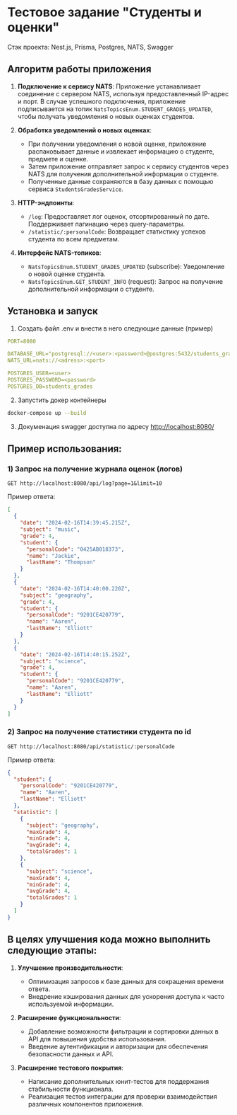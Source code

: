 # Тестовое задание "Студенты и оценки"

Стэк проекта: Nest.js, Prisma, Postgres, NATS, Swagger

## Алгоритм работы приложения

1. **Подключение к сервису NATS**: Приложение устанавливает соединение с сервером NATS, используя предоставленный IP-адрес и порт. В случае успешного подключения, приложение подписывается на топик `NatsTopicsEnum.STUDENT_GRADES_UPDATED`, чтобы получать уведомления о новых оценках студентов.

2. **Обработка уведомлений о новых оценках**:
   - При получении уведомления о новой оценке, приложение распаковывает данные и извлекает информацию о студенте, предмете и оценке.
   - Затем приложение отправляет запрос к сервису студентов через NATS для получения дополнительной информации о студенте.
   - Полученные данные сохраняются в базу данных с помощью сервиса `StudentsGradesService`.

3. **HTTP-эндпоинты**:
   - `/log`: Предоставляет лог оценок, отсортированный по дате. Поддерживает пагинацию через query-параметры.
   - `/statistic/:personalCode`: Возвращает статистику успехов студента по всем предметам.

4. **Интерфейс NATS-топиков**:
   - `NatsTopicsEnum.STUDENT_GRADES_UPDATED` (subscribe): Уведомление о новой оценке студента.
   - `NatsTopicsEnum.GET_STUDENT_INFO` (request): Запрос на получение дополнительной информации о студенте.


## Установка и запуск

1. Создать файл .env и внести в него следующие данные (пример)
```yaml
PORT=8080

DATABASE_URL="postgresql://<user>:<password>@postgres:5432/students_grades"
NATS_URL=nats://<adress>:<port>

POSTGRES_USER=<user>
POSTGRES_PASSWORD=<password>
POSTGRES_DB=students_grades
```
2. Запустить докер контейнеры
```bash
docker-compose up --build
```
3. Докуменация swagger доступна по адресу [http://localhost:8080/](http://localhost:8080/)

## Пример использования:

### 1) Запрос на получение журнала оценок (логов)

```http
GET http://localhost:8080/api/log?page=1&limit=10
```

Пример ответа:
```json
[
  {
    "date": "2024-02-16T14:39:45.215Z",
    "subject": "music",
    "grade": 4,
    "student": {
      "personalCode": "0425AB018373",
      "name": "Jackie",
      "lastName": "Thompson"
    }
  },
  {
    "date": "2024-02-16T14:40:00.220Z",
    "subject": "geography",
    "grade": 4,
    "student": {
      "personalCode": "9201CE420779",
      "name": "Aaren",
      "lastName": "Elliott"
    }
  },
  {
    "date": "2024-02-16T14:40:15.252Z",
    "subject": "science",
    "grade": 4,
    "student": {
      "personalCode": "9201CE420779",
      "name": "Aaren",
      "lastName": "Elliott"
    }
  }
]
```

### 2) Запрос на получение статистики студента по id

```http
GET http://localhost:8080/api/statistic/:personalCode
```

Пример ответа:
```json
{
  "student": {
    "personalCode": "9201CE420779",
    "name": "Aaren",
    "lastName": "Elliott"
  },
  "statistic": [
    {
      "subject": "geography",
      "maxGrade": 4,
      "minGrade": 4,
      "avgGrade": 4,
      "totalGrades": 1
    },
    {
      "subject": "science",
      "maxGrade": 4,
      "minGrade": 4,
      "avgGrade": 4,
      "totalGrades": 1
    }
  ]
}
```

## В целях улучшения кода можно выполнить следующие этапы:

1. **Улучшение производительности**:
    - Оптимизация запросов к базе данных для сокращения времени ответа.
    - Внедрение кэширования данных для ускорения доступа к часто используемой информации.

2. **Расширение функциональности**:
    - Добавление возможности фильтрации и сортировки данных в API для повышения удобства использования.
    - Введение аутентификации и авторизации для обеспечения безопасности данных и API.

3. **Расширение тестового покрытия**:
    - Написание дополнительных юнит-тестов для поддержания стабильности функционала.
    - Реализация тестов интеграции для проверки взаимодействия различных компонентов приложения.
